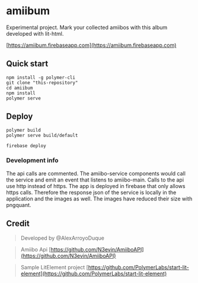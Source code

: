 # amiibum

Experimental project.
Mark your collected amiibos with this album developed with lit-html.

[https://amiibum.firebaseapp.com](https://amiibum.firebaseapp.com)

## Quick start

```
npm install -g polymer-cli
git clone "this-repository"
cd amiibum
npm install
polymer serve
```

## Deploy

```
polymer build
polymer serve build/default
```

```
firebase deploy
```

### Development info
The api calls are commented. The amiibo-service components would call the service and emit an event that listens to amiibo-main. Calls to the api use http instead of https. The app is deployed in firebase that only allows https calls. Therefore the response json of the service is locally in the application and the images as well. The images have reduced their size with pngquant.

## Credit
> Developed by @AlexArroyoDuque

> Amiibo Api [https://github.com/N3evin/AmiiboAPI](https://github.com/N3evin/AmiiboAPI)

> Sample LitElement project [https://github.com/PolymerLabs/start-lit-element](https://github.com/PolymerLabs/start-lit-element)